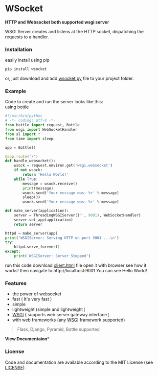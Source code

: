 # WSocket
**HTTP and Websocket both supported wsgi server**

WSGI Server creates and listens at the HTTP
socket, dispatching the requests to a handler.

### Installation
easily install using pip
```bash
pip install wsocket
```
or,
just download and add [wsocket.py](https://github.com/Ksengine/WSocket/blob/master/wsocket.py) file to your project folder.
### Example
Code to create and run the server looks like this:\
using bottle
```python
#!/usr/bin/python
# -*- coding: utf-8 -*-
from bottle import request, Bottle
from wsgi import WebSocketHandler
from sl import *
from time import sleep

app = Bottle()

@app.route('/')
def handle_websocket():
    wsock = request.environ.get('wsgi.websocket')
    if not wsock:
        return 'Hello World!'
    while True:
        message = wsock.receive()
        print(message)
        wsock.send('Your message was: %r' % message)
        sleep(3)
        wsock.send('Your message was: %r' % message)

def make_server(application):
    server = ThreadingWSGIServer(('', 9001), WebSocketHandler)
    server.set_app(application)
    return server

httpd = make_server(app)
print('WSGIServer: Serving HTTP on port 9001 ...\n')
try:
    httpd.serve_forever()
except:
    print('WSGIServer: Server Stopped')
```
run this code
download [client.html](https://github.com/Ksengine/WSocket/blob/master/client.html) file
open it with browser
see how it works!
then navigate to http://localhost:9001
You can see
    Hello World!
### Features
 - the power of websocket
 - fast ( It's very fast )
 - simple
 - lightweight (simple and lightweight )
 -  [WSGI](http://www.wsgi.org/) ( supports web server gateway interface )
 - with web frameworks (any  [WSGI](http://www.wsgi.org/)  framework supported)
 
> Flask, Django, Pyramid, Bottle supported

**View Documentaion***
### License
Code and documentation are available according to the MIT License (see  [LICENSE](https://github.com/Ksengine/WSocket/blob/master/LICENSE)).

